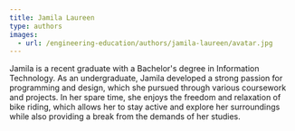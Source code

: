 ```yaml
---
title: Jamila Laureen
type: authors
images:
  - url: /engineering-education/authors/jamila-laureen/avatar.jpg 
---
```

Jamila is a recent graduate with a Bachelor's degree in Information Technology. As an undergraduate, Jamila developed a strong passion for programming and design, which she pursued through various coursework and projects. In her spare time, she enjoys the freedom and relaxation of bike riding, which allows her to stay active and explore her surroundings while also providing a break from the demands of her studies. 
